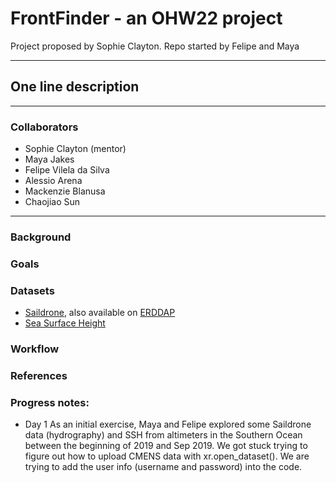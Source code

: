 # FrontFinder - an OHW22 project
Project proposed by Sophie Clayton. Repo started by Felipe and Maya

---
## One line description
---
### Collaborators
- Sophie Clayton (mentor)
- Maya Jakes
- Felipe Vilela da Silva
- Alessio Arena
- Mackenzie Blanusa
- Chaojiao Sun

---
### Background

### Goals

### Datasets

- [Saildrone](https://data.saildrone.com/data/sets/antarctica-circumnavigation-2019), also available on [ERDDAP](https://erddap.ifremer.fr/erddap/info/index.html?page=1&itemsPerPage=1000)
- [Sea Surface Height](https://resources.marine.copernicus.eu/product-detail/SEALEVEL_GLO_PHY_L4_MY_008_047/INFORMATION)

### Workflow

### References

### Progress notes:
- Day 1
As an initial exercise, Maya and Felipe explored some Saildrone data (hydrography) and SSH from altimeters in the Southern Ocean between the beginning of 2019 and Sep 2019. We got stuck trying to figure out how to upload CMENS data with xr.open_dataset(). We are trying to add the user info (username and password) into the code.
